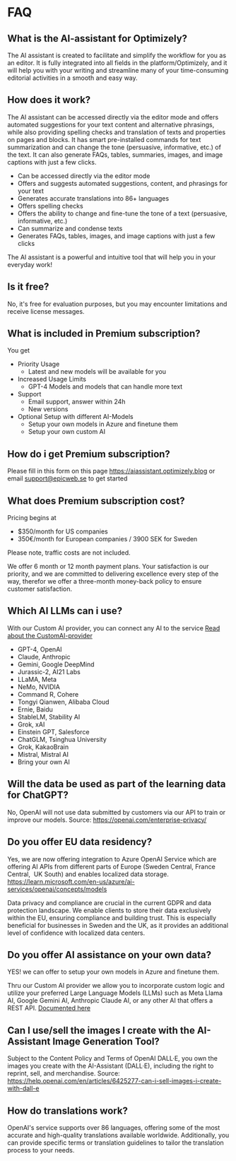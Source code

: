 # FAQ

## What is the AI-assistant for Optimizely?
The AI assistant is created to facilitate and simplify the workflow for you as an editor. It is fully integrated into all fields in the platform/Optimizely, and it will help you with your writing and streamline many of your time-consuming editorial activities in a smooth and easy way.

## How does it work? 
The AI assistant can be accessed directly via the editor mode and offers automated suggestions for your text content and alternative phrasings, while also providing spelling checks and translation of texts and properties on pages and blocks. It has smart pre-installed commands for text summarization and can change the tone (persuasive, informative, etc.) of the text. It can also generate FAQs, tables, summaries, images, and image captions with just a few clicks.

- Can be accessed directly via the editor mode
- Offers and suggests automated suggestions, content, and phrasings for your text
- Generates accurate translations into 86+ languages
- Offers spelling checks
- Offers the ability to change and fine-tune the tone of a text (persuasive, informative, etc.)
- Can summarize and condense texts
- Generates FAQs, tables, images, and image captions with just a few clicks

The AI assistant is a powerful and intuitive tool that will help you in your everyday work!

## Is it free?
No, it's free for evaluation purposes, but you may encounter limitations and receive license messages.

## What is included in Premium subscription? 
You get 
- Priority Usage
   - Latest and new models will be available for you
- Increased Usage Limits
   - GPT-4 Models and models that can handle more text
- Support
   - Email support, answer within 24h
   - New versions
- Optional Setup with different AI-Models
   - Setup your own models in Azure and finetune them
   - Setup your own custom AI

## How do i get Premium subscription?
Please fill in this form on this page https://aiassistant.optimizely.blog or email support@epicweb.se to get started

## What does Premium subscription cost?
Pricing begins at 
- $350/month for US companies 
- 350€/month for European companies / 3900 SEK for Sweden

Please note, traffic costs are not included.

We offer 6 month or 12 month payment plans. Your satisfaction is our priority, and we are committed to delivering excellence every step of the way, therefor we offer a three-month money-back policy to ensure customer satisfaction.

## Which AI LLMs can i use? 

With our Custom AI provider, you can connect any AI to the service [Read about the CustomAI-provider](custom-ai.md)

- GPT-4, OpenAI
- Claude, Anthropic
- Gemini, Google DeepMind
- Jurassic-2, AI21 Labs
- LLaMA, Meta
- NeMo, NVIDIA
- Command R, Cohere
- Tongyi Qianwen, Alibaba Cloud
- Ernie, Baidu
- StableLM, Stability AI
- Grok, xAI
- Einstein GPT, Salesforce
- ChatGLM, Tsinghua University
- Grok, KakaoBrain
- Mistral, Mistral AI
- Bring your own AI

## Will the data be used as part of the learning data for ChatGPT? 
No, OpenAI will not use data submitted by customers via our API to train or improve our models. Source: https://openai.com/enterprise-privacy/

## Do you offer EU data residency?

Yes, we are now offering integration to Azure OpenAI Service which are offering AI APIs from different parts of Europe (Sweden Central, France Central,  UK South) and enables localized data storage. https://learn.microsoft.com/en-us/azure/ai-services/openai/concepts/models

Data privacy and compliance are crucial in the current GDPR and data protection landscape. We enable clients to store their data exclusively within the EU, ensuring compliance and building trust. This is especially beneficial for businesses in Sweden and the UK, as it provides an additional level of confidence with localized data centers.

## Do you offer AI assistance on your own data?

YES! we can offer to setup your own models in Azure and finetune them.

Thru our Custom AI provider we allow you to incorporate custom logic and utilize your preferred Large Language Models (LLMs) such as Meta Llama AI, Google Gemini AI, Anthropic Claude AI, or any other AI that offers a REST API. [Documented here](custom-ai.md)

## Can I use/sell the images I create with the AI-Assistant Image Generation Tool?

Subject to the Content Policy and Terms of OpenAI DALL·E, you own the images you create with the AI-Assistant (DALL·E), including the right to reprint, sell, and merchandise. 
Source:  https://help.openai.com/en/articles/6425277-can-i-sell-images-i-create-with-dall-e 

## How do translations work?
OpenAI's service supports over 86 languages, offering some of the most accurate and high-quality translations available worldwide. Additionally, you can provide specific terms or translation guidelines to tailor the translation process to your needs.
